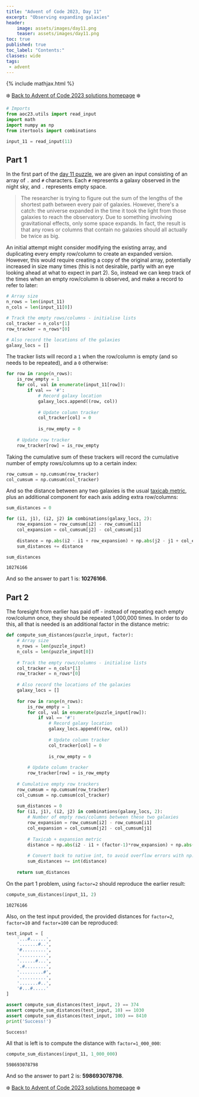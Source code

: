 ```yaml
---
title: "Advent of Code 2023, Day 11"
excerpt: "Observing expanding galaxies"
header:
    image: assets/images/day11.png
    teaser: assets/images/day11.png
toc: true
published: true
toc_label: "Contents:"
classes: wide
tags:
 - advent
---
```


{% include mathjax.html %}

❄️ [Back to Advent of Code 2023 solutions homepage](../aoc23) ❄️

```python
# Imports
from aoc23.utils import read_input
import math
import numpy as np
from itertools import combinations
```


```python
input_11 = read_input(11)
```

## Part 1

In the first part of the [day 11 puzzle](https://adventofcode.com/2023/day/11), we are given an input consisting of an array of `.` and `#` characters. Each `#` represents a galaxy observed in the night sky, and `.` represents empty space. 

>The researcher is trying to figure out the sum of the lengths of the shortest path between every pair of galaxies. However, there's a catch: the universe expanded in the time it took the light from those galaxies to reach the observatory.
>Due to something involving gravitational effects, only some space expands. In fact, the result is that any rows or columns that contain no galaxies should all actually be twice as big.

An initial attempt might consider modifying the existing array, and duplicating every empty row/column to create an expanded version. However, this would require creating a copy of the original array, potentially increased in size many times (this is not desirable, partly with an eye looking ahead at what to expect in part 2). So, instead we can keep track of the times when an empty row/column is observed, and make a record to refer to later:


```python
# Array size
n_rows = len(input_11)
n_cols = len(input_11[0])

# Track the empty rows/columns - initialise lists
col_tracker = n_cols*[1]
row_tracker = n_rows*[0]

# Also record the locations of the galaxies
galaxy_locs = []
```

The tracker lists will record a `1` when the row/column is empty (and so needs to be repeated), and a `0` otherwise:


```python
for row in range(n_rows):
    is_row_empty = 1
    for col, val in enumerate(input_11[row]):
        if val == '#':
            # Record galaxy location
            galaxy_locs.append((row, col))
            
            # Update column tracker
            col_tracker[col] = 0
            
            is_row_empty = 0
    
    # Update row tracker
    row_tracker[row] = is_row_empty
```

Taking the cumulative sum of these trackers will record the cumulative number of empty rows/columns up to a certain index:


```python
row_cumsum = np.cumsum(row_tracker)
col_cumsum = np.cumsum(col_tracker)
```

And so the distance between any two galaxies is the usual [taxicab metric](https://en.wikipedia.org/wiki/Taxicab_geometry), plus an additional component for each axis adding extra row/columns:


```python
sum_distances = 0

for (i1, j1), (i2, j2) in combinations(galaxy_locs, 2):
    row_expansion = row_cumsum[i2] - row_cumsum[i1]
    col_expansion = col_cumsum[j2] - col_cumsum[j1]
    
    distance = np.abs(i2 - i1 + row_expansion) + np.abs(j2 - j1 + col_expansion)
    sum_distances += distance
```


```python
sum_distances
```




    10276166



And so the answer to part 1 is: __10276166__.

## Part 2

The foresight from earlier has paid off - instead of repeating each empty row/column once, they should be repeated 1,000,000 times. In order to do this, all that is needed is an additional factor in the distance metric:


```python
def compute_sum_distances(puzzle_input, factor):
    # Array size
    n_rows = len(puzzle_input)
    n_cols = len(puzzle_input[0])
    
    # Track the empty rows/columns - initialise lists
    col_tracker = n_cols*[1]
    row_tracker = n_rows*[0]
    
    # Also record the locations of the galaxies
    galaxy_locs = []
    
    for row in range(n_rows):
        is_row_empty = 1
        for col, val in enumerate(puzzle_input[row]):
            if val == '#':
                # Record galaxy location
                galaxy_locs.append((row, col))
                
                # Update column tracker
                col_tracker[col] = 0
                
                is_row_empty = 0
        
        # Update column tracker
        row_tracker[row] = is_row_empty
    
    # Cumulative empty row trackers
    row_cumsum = np.cumsum(row_tracker)
    col_cumsum = np.cumsum(col_tracker)
    
    sum_distances = 0
    for (i1, j1), (i2, j2) in combinations(galaxy_locs, 2):
        # Number of empty rows/columns between these two galaxies
        row_expansion = row_cumsum[i2] - row_cumsum[i1]
        col_expansion = col_cumsum[j2] - col_cumsum[j1]
        
        # Taxicab + expansion metric
        distance = np.abs(i2 - i1 + (factor-1)*row_expansion) + np.abs(j2 - j1 + (factor-1)*col_expansion)
        
        # Convert back to native int, to avoid overflow errors with np.int32
        sum_distances += int(distance)
    
    return sum_distances
```

On the part 1 problem, using `factor=2` should reproduce the earlier result:


```python
compute_sum_distances(input_11, 2)
```




    10276166



Also, on the test input provided, the provided distances for `factor=2`, `factor=10` and `factor=100` can be reproduced:


```python
test_input = [
    '...#......',
    '.......#..',
    '#.........',
    '..........',
    '......#...',
    '.#........',
    '.........#',
    '..........',
    '.......#..',
    '#...#.....'
]
```


```python
assert compute_sum_distances(test_input, 2) == 374
assert compute_sum_distances(test_input, 10) == 1030
assert compute_sum_distances(test_input, 100) == 8410
print('Success!')
```

    Success!
    

All that is left is to compute the distance with `factor=1_000_000`:


```python
compute_sum_distances(input_11, 1_000_000)
```




    598693078798



And so the answer to part 2 is: __598693078798__.

❄️ [Back to Advent of Code 2023 solutions homepage](../aoc23) ❄️